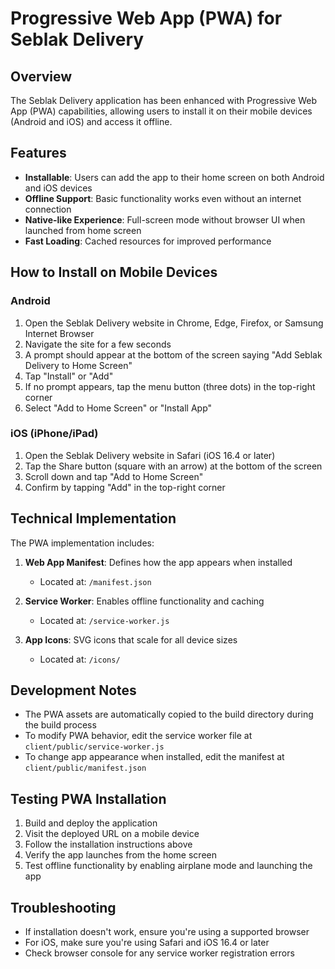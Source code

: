 # Progressive Web App (PWA) for Seblak Delivery

## Overview

The Seblak Delivery application has been enhanced with Progressive Web App (PWA) capabilities, allowing users to install it on their mobile devices (Android and iOS) and access it offline.

## Features

- **Installable**: Users can add the app to their home screen on both Android and iOS devices
- **Offline Support**: Basic functionality works even without an internet connection
- **Native-like Experience**: Full-screen mode without browser UI when launched from home screen
- **Fast Loading**: Cached resources for improved performance

## How to Install on Mobile Devices

### Android

1. Open the Seblak Delivery website in Chrome, Edge, Firefox, or Samsung Internet Browser
2. Navigate the site for a few seconds
3. A prompt should appear at the bottom of the screen saying "Add Seblak Delivery to Home Screen"
4. Tap "Install" or "Add"
5. If no prompt appears, tap the menu button (three dots) in the top-right corner
6. Select "Add to Home Screen" or "Install App"

### iOS (iPhone/iPad)

1. Open the Seblak Delivery website in Safari (iOS 16.4 or later)
2. Tap the Share button (square with an arrow) at the bottom of the screen
3. Scroll down and tap "Add to Home Screen"
4. Confirm by tapping "Add" in the top-right corner

## Technical Implementation

The PWA implementation includes:

1. **Web App Manifest**: Defines how the app appears when installed
   - Located at: `/manifest.json`

2. **Service Worker**: Enables offline functionality and caching
   - Located at: `/service-worker.js`

3. **App Icons**: SVG icons that scale for all device sizes
   - Located at: `/icons/`

## Development Notes

- The PWA assets are automatically copied to the build directory during the build process
- To modify PWA behavior, edit the service worker file at `client/public/service-worker.js`
- To change app appearance when installed, edit the manifest at `client/public/manifest.json`

## Testing PWA Installation

1. Build and deploy the application
2. Visit the deployed URL on a mobile device
3. Follow the installation instructions above
4. Verify the app launches from the home screen
5. Test offline functionality by enabling airplane mode and launching the app

## Troubleshooting

- If installation doesn't work, ensure you're using a supported browser
- For iOS, make sure you're using Safari and iOS 16.4 or later
- Check browser console for any service worker registration errors